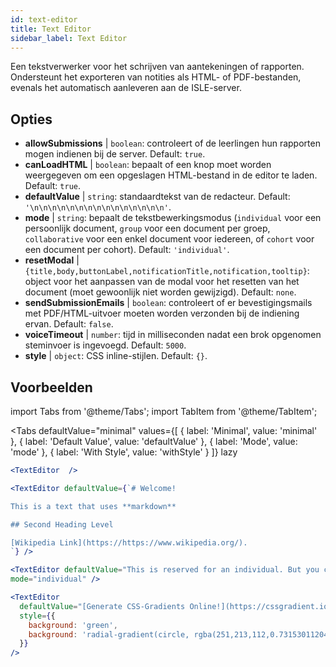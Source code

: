 ```yaml
---
id: text-editor
title: Text Editor
sidebar_label: Text Editor
---
```


Een tekstverwerker voor het schrijven van aantekeningen of rapporten. Ondersteunt het exporteren van notities als HTML- of PDF-bestanden, evenals het automatisch aanleveren aan de ISLE-server.

## Opties

* __allowSubmissions__ | `boolean`: controleert of de leerlingen hun rapporten mogen indienen bij de server. Default: `true`.
* __canLoadHTML__ | `boolean`: bepaalt of een knop moet worden weergegeven om een opgeslagen HTML-bestand in de editor te laden. Default: `true`.
* __defaultValue__ | `string`: standaardtekst van de redacteur. Default: `'\n\n\n\n\n\n\n\n\n\n\n\n\n\n\n'`.
* __mode__ | `string`: bepaalt de tekstbewerkingsmodus (`individual` voor een persoonlijk document, `group` voor een document per groep, `collaborative` voor een enkel document voor iedereen, of `cohort` voor een document per cohort). Default: `'individual'`.
* __resetModal__ | `{title,body,buttonLabel,notificationTitle,notification,tooltip}`: object voor het aanpassen van de modal voor het resetten van het document (moet gewoonlijk niet worden gewijzigd). Default: `none`.
* __sendSubmissionEmails__ | `boolean`: controleert of er bevestigingsmails met PDF/HTML-uitvoer moeten worden verzonden bij de indiening ervan. Default: `false`.
* __voiceTimeout__ | `number`: tijd in milliseconden nadat een brok opgenomen steminvoer is ingevoegd. Default: `5000`.
* __style__ | `object`: CSS inline-stijlen. Default: `{}`.


## Voorbeelden

import Tabs from '@theme/Tabs';
import TabItem from '@theme/TabItem';

<Tabs
    defaultValue="minimal"
    values={[
        { label: 'Minimal', value: 'minimal' },
        { label: 'Default Value', value: 'defaultValue' },
        { label: 'Mode', value: 'mode' },
        { label: 'With Style', value: 'withStyle' }
    ]}
    lazy
>

<TabItem value="minimal">

```jsx live
<TextEditor  />
```

</TabItem>

<TabItem value="defaultValue">

```jsx live
<TextEditor defaultValue={`# Welcome!

This is a text that uses **markdown**

## Second Heading Level

[Wikipedia Link](https://https://www.wikipedia.org/).
`} />
```

</TabItem>

<TabItem value="mode">

```jsx live
<TextEditor defaultValue="This is reserved for an individual. But you can also allow groups, students cohorts, or everybody to join in and work collaboratively (setting the mode option will only have an effect in a live lesson, not this preview)." 
mode="individual" />
```

</TabItem>

<TabItem value="withStyle">

```jsx live
<TextEditor  
  defaultValue="[Generate CSS-Gradients Online!](https://cssgradient.io/)"
  style={{ 
    background: 'green',
    background: 'radial-gradient(circle, rgba(251,213,112,0.7315301120448179) 0%,rgba(83,199,14,0.4514180672268907) 100%)' 
  }}
/>
```

</TabItem>

</Tabs>
